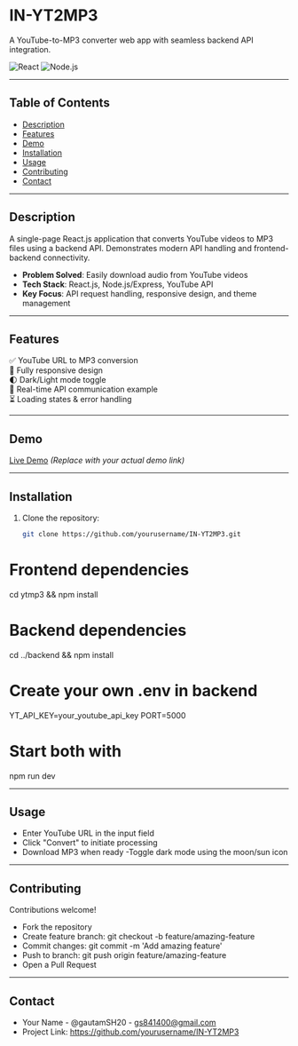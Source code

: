 # **IN-YT2MP3**

A YouTube-to-MP3 converter web app with seamless backend API integration.

![React](https://img.shields.io/badge/React-18.2.0-blue) ![Node.js](https://img.shields.io/badge/Node.js-18.x-green)

---

## **Table of Contents**

- [Description](#description)
- [Features](#features)
- [Demo](#demo)
- [Installation](#installation)
- [Usage](#usage)
- [Contributing](#contributing)
- [Contact](#contact)

---

## **Description**

A single-page React.js application that converts YouTube videos to MP3 files using a backend API. Demonstrates modern API handling and frontend-backend connectivity.

- **Problem Solved**: Easily download audio from YouTube videos
- **Tech Stack**: React.js, Node.js/Express, YouTube API
- **Key Focus**: API request handling, responsive design, and theme management

---

## **Features**

✅ YouTube URL to MP3 conversion  
📱 Fully responsive design  
🌓 Dark/Light mode toggle  
🔌 Real-time API communication example  
⏳ Loading states & error handling

---

## **Demo**

[Live Demo](https://in-ytmp3.onrender.com/) _(Replace with your actual demo link)_

---

## **Installation**

1. Clone the repository:

   ```bash
   git clone https://github.com/yourusername/IN-YT2MP3.git

   ```

# Frontend dependencies

cd ytmp3 && npm install

# Backend dependencies

cd ../backend && npm install

# Create your own .env in backend

YT_API_KEY=your_youtube_api_key
PORT=5000

# Start both with

npm run dev

---

## **Usage**

- Enter YouTube URL in the input field
- Click "Convert" to initiate processing
- Download MP3 when ready
  -Toggle dark mode using the moon/sun icon

---

## **Contributing**

Contributions welcome!

- Fork the repository
- Create feature branch: git checkout -b feature/amazing-feature
- Commit changes: git commit -m 'Add amazing feature'
- Push to branch: git push origin feature/amazing-feature
- Open a Pull Request

---

## **Contact**

- Your Name - @gautamSH20 - gs841400@gmail.com
- Project Link: https://github.com/yourusername/IN-YT2MP3
